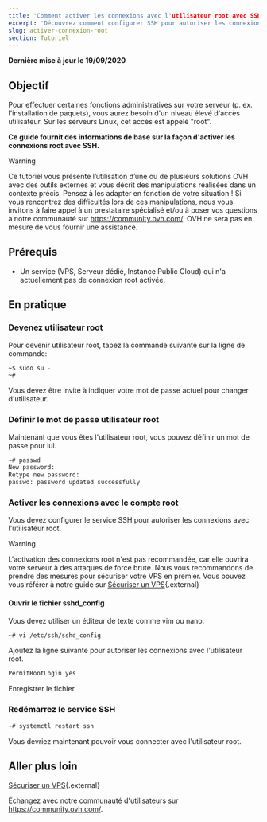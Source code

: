 ```yaml
---
title: 'Comment activer les connexions avec l'utilisateur root avec SSH'
excerpt: 'Découvrez comment configurer SSH pour autoriser les connexions avec l'utilisateur root'
slug: activer-connexion-root
section: Tutoriel
---
```


**Dernière mise à jour le 19/09/2020**

## Objectif

Pour effectuer certaines fonctions administratives sur votre serveur (p. ex. l'installation de paquets), vous aurez besoin d'un niveau élevé d'accès utilisateur. Sur les serveurs Linux, cet accès est appelé "root".

**Ce guide fournit des informations de base sur la façon d'activer les connexions root avec SSH.**

> [!warning]
>
> Ce tutoriel vous présente l’utilisation d’une ou de plusieurs solutions OVH avec des outils externes et vous décrit des manipulations réalisées dans un contexte précis. Pensez à les adapter en fonction de votre situation ! Si vous rencontrez des difficultés lors de ces manipulations, nous vous invitons à faire appel à un prestataire spécialisé et/ou à poser vos questions à notre communauté sur <https://community.ovh.com/>. OVH ne sera pas en mesure de vous fournir une assistance.
>

## Prérequis

- Un service (VPS, Serveur dédié, Instance Public Cloud) qui n'a actuellement pas de connexion root  activée.

## En pratique

### Devenez utilisateur root

Pour devenir utilisateur root, tapez la commande suivante sur la ligne de commande:

```sh
~$ sudo su -
~#
```

Vous devez être invité à indiquer votre mot de passe actuel pour changer d'utilisateur.

### Définir le mot de passe utilisateur root

Maintenant que vous êtes l'utilisateur root, vous pouvez définir un mot de passe pour lui.

```sh
~# passwd
New password:
Retype new password:
passwd: password updated successfully
```
### Activer les connexions avec le compte root

Vous devez configurer le service SSH pour autoriser les connexions avec l'utilisateur root.

> [!warning]
> L'activation des connexions root n'est pas recommandée, car elle ouvrira votre serveur à des attaques de force brute.
> Nous vous recommandons de prendre des mesures pour sécuriser votre VPS en premier. Vous pouvez vous référer à notre guide sur [Sécuriser un VPS](../conseils-securisation-vps/){.external}
>

#### Ouvrir le fichier sshd_config

Vous devez utiliser un éditeur de texte comme vim ou nano.

```sh
~# vi /etc/ssh/sshd_config
```

Ajoutez la ligne suivante pour autoriser les connexions avec l'utilisateur root.

```sh
PermitRootLogin yes
```

Enregistrer le fichier

### Redémarrez le service SSH

```sh
~# systemctl restart ssh
```

Vous devriez maintenant pouvoir vous connecter avec l'utilisateur root.



## Aller plus loin

[Sécuriser un VPS](../conseils-securisation-vps/){.external}

Échangez avec notre communauté d'utilisateurs sur <https://community.ovh.com/>.
